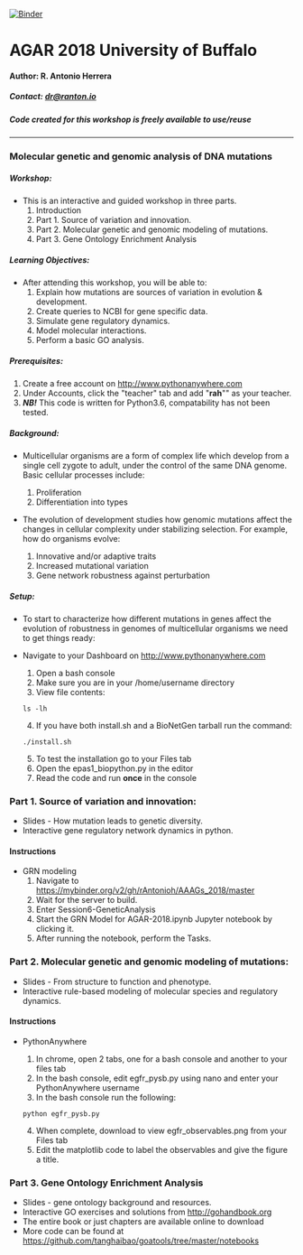 [![Binder](https://mybinder.org/badge.svg)](https://mybinder.org/v2/gh/rAntonioh/AAAGs_2018/master)

# AGAR 2018 University of Buffalo
#### Author: R. Antonio Herrera
##### Contact: dr@ranton.io
##### Code created for this workshop is freely available to use/reuse
------------------
### Molecular genetic and genomic analysis of DNA mutations

##### Workshop:
- This is an interactive and guided workshop in three parts.
  1. Introduction
  2. Part 1. Source of variation and innovation.
  3. Part 2. Molecular genetic and genomic modeling of mutations.
  4. Part 3. Gene Ontology Enrichment Analysis

##### Learning Objectives:
- After attending this workshop, you will be able to:
  1. Explain how mutations are sources of variation in evolution & development.
  2. Create queries to NCBI for gene specific data.
  2. Simulate gene regulatory dynamics.
  3. Model molecular interactions.
  4. Perform a basic GO analysis.

##### Prerequisites:
1. Create a free account on http://www.pythonanywhere.com
2. Under Accounts, click the "teacher" tab and add "**rah**"" as your teacher.
3. ***NB!*** This code is written for Python3.6, compatability has not been tested.

##### Background:
- Multicellular organisms are a form of complex life which develop from a single cell zygote to adult, under the control of the same DNA genome. Basic cellular processes include:
  1. Proliferation
  2. Differentiation into types

- The evolution of development studies how genomic mutations affect the changes in cellular complexity under stabilizing selection. For example, how do organisms evolve:
  1. Innovative and/or adaptive traits
  2. Increased mutational variation
  3. Gene network robustness against perturbation

##### Setup:
- To start to characterize how different mutations in genes affect the evolution of robustness in genomes of multicellular organisms we need to get things ready:
- Navigate to your Dashboard on http://www.pythonanywhere.com
  1. Open a bash console
  2. Make sure you are in your /home/username directory
  3. View file contents:

    <code>ls -lh</code>

  4. If you have both install.sh and a BioNetGen tarball run the command:

    <code>./install.sh</code>

  5. To test the installation go to your Files tab
  6. Open the epas1_biopython.py in the editor
  7. Read the code and run **once** in the console

### Part 1. Source of variation and innovation:
- Slides - How mutation leads to genetic diversity.
- Interactive gene regulatory network dynamics in python.

#### Instructions
- GRN modeling
  1. Navigate to https://mybinder.org/v2/gh/rAntonioh/AAAGs_2018/master
  2. Wait for the server to build.
  3. Enter Session6-GeneticAnalysis
  4. Start the GRN Model for AGAR-2018.ipynb Jupyter notebook by clicking it.
  5. After running the notebook, perform the Tasks.

### Part 2. Molecular genetic and genomic modeling of mutations:
- Slides - From structure to function and phenotype.
- Interactive rule-based modeling of molecular species and regulatory dynamics.

#### Instructions
- PythonAnywhere
  1. In chrome, open 2 tabs, one for a bash console and another to your files tab
  2. In the bash console, edit egfr_pysb.py using nano and enter your PythonAnywhere username
  3. In the bash console run the following:

    <code>python egfr_pysb.py</code>

  4. When complete, download to view egfr_observables.png from your Files tab
  5. Edit the matplotlib code to label the observables and give the figure a title.

### Part 3. Gene Ontology Enrichment Analysis
* Slides - gene ontology background and resources.
* Interactive GO exercises and solutions from http://gohandbook.org
* The entire book or just chapters are available online to download
* More code can be found at https://github.com/tanghaibao/goatools/tree/master/notebooks
